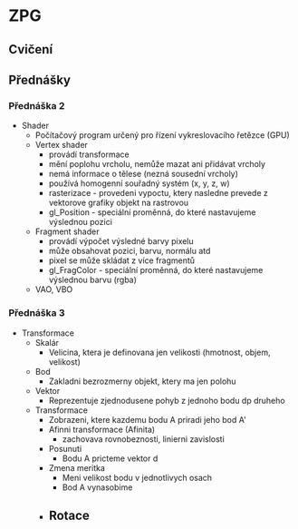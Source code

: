 # ZPG
## Cvičení
## Přednášky
### Přednáška 2
- Shader
  - Počítačový program určený pro řízení vykreslovacího řetězce (GPU)
  - Vertex shader
    - provádí transformace
    - mění poplohu vrcholu, nemůže mazat ani přidávat vrcholy
    - nemá informace o tělese (nezná sousední vrcholy)
    - používá homogenní souřadný systém (x, y, z, w)
    - rasterizace - provedeni vypoctu, ktery nasledne prevede z vektorove grafiky objekt na rastrovou
    - gl_Position - speciální proměnná, do které nastavujeme výslednou pozici
  - Fragment shader
    - provádí výpočet výsledné barvy pixelu
    - může obsahovat pozici, barvu, normálu atd
    - pixel se může skládat z více fragmentů
    - gl_FragColor - speciální proměnná, do které nastavujeme výslednou barvu (rgba)
  - VAO, VBO

### Přednáška 3
- Transformace
  - Skalár
    - Velicina, ktera je definovana jen velikosti (hmotnost, objem, velikost)
  - Bod
    - Zakladni bezrozmerny objekt, ktery ma jen polohu
  - Vektor
    - Reprezentuje zjednodusene pohyb z jednoho bodu dp druheho
  - Transformace
    - Zobrazeni, ktere kazdemu bodu A priradi jeho bod A'
    - Afinni transformace (Afinita)
      - zachovava rovnobeznosti, linierni zavislosti
    - Posunuti
      - Bodu A pricteme vektor d
    - Zmena meritka
      - Meni velikost bodu v jednotlivych osach
      - Bod A vynasobime
    - Rotace
      - 